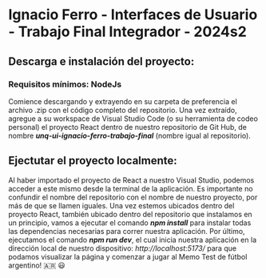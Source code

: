 # Ignacio Ferro - Interfaces de Usuario - Trabajo Final Integrador - 2024s2

## Descarga e instalación del proyecto:
### Requisitos mínimos: NodeJs

Comience descargando y extrayendo en su carpeta de preferencia el archivo .zip con el código completo del repositorio. Una vez extraído, agregue a su workspace de Visual Studio Code (o su herramienta de codeo personal) el proyecto React dentro de nuestro repositorio de Git Hub, de nombre **_unq-ui-ignacio-ferro-trabajo-final_** (nombre igual al repositorio). 

## Ejectutar el proyecto localmente:

Al haber importado el proyecto de React a nuestro Visual Studio, podemos acceder a este mismo desde la terminal de la aplicación. Es importante no confundir el nombre del repositorio con el nombre de nuestro proyecto, por más de que se llamen iguales.
Una vez estemos ubicados dentro del proyecto React, también ubicado dentro del repositorio que instalamos en un principio, vamos a ejecutar el comando **_npm install_** para instalar todas las dependencias necesarias para correr nuestra aplicación. Por último, ejecutamos el comando **_npm run dev_**, el cual inicia nuestra aplicación en la dirección local de nuestro dispositivo: _http://localhost:5173/_ para que podamos visualizar la página y comenzar a jugar al Memo Test de fútbol argentino! :argentina: :smiley:
